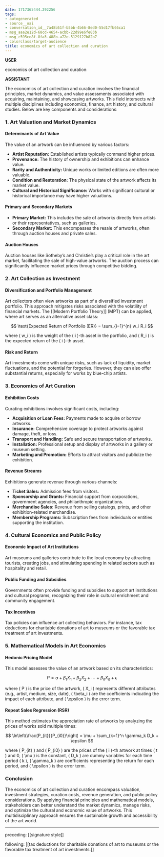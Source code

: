 ```yaml
---
date: 1717365444.292256
tags:
- autogenerated
- source__oai
- conversation_id__7a48b51f-b5bb-4b66-8ed0-55d17fb66ca1
- msg_aaa2e12d-68cd-4654-acbb-22d99e6fe83b
- msg_c595ce8f-8fa3-488b-a72e-5129127b82b7
- colorclass/target-audience
title: economics of art collection and curation
---
```


**USER**

economics of art collection and curation


**ASSISTANT**

The economics of art collection and curation involves the financial principles, market dynamics, and value assessments associated with acquiring, maintaining, and showcasing artworks. This field intersects with multiple disciplines including economics, finance, art history, and cultural studies. Below are key components and considerations:

### 1. Art Valuation and Market Dynamics

#### Determinants of Art Value
The value of an artwork can be influenced by various factors:

- **Artist Reputation:** Established artists typically command higher prices.
- **Provenance:** The history of ownership and exhibitions can enhance value.
- **Rarity and Authenticity:** Unique works or limited editions are often more valuable.
- **Condition and Restoration:** The physical state of the artwork affects its market value.
- **Cultural and Historical Significance:** Works with significant cultural or historical importance may have higher valuations.

#### Primary and Secondary Markets
- **Primary Market:** This includes the sale of artworks directly from artists or their representatives, such as galleries.
- **Secondary Market:** This encompasses the resale of artworks, often through auction houses and private sales.

#### Auction Houses
Auction houses like Sotheby’s and Christie’s play a critical role in the art market, facilitating the sale of high-value artworks. The auction process can significantly influence market prices through competitive bidding.

### 2. Art Collection as Investment

#### Diversification and Portfolio Management
Art collectors often view artworks as part of a diversified investment portfolio. This approach mitigates risks associated with the volatility of financial markets. The [[Modern Portfolio Theory]] (MPT) can be applied, where art serves as an alternative asset class:

$$
\text{Expected Return of Portfolio (ER)} = \sum_{i=1}^{n} w_i R_i
$$

where \( w_i \) is the weight of the \( i \)-th asset in the portfolio, and \( R_i \) is the expected return of the \( i \)-th asset.

#### Risk and Return
Art investments come with unique risks, such as lack of liquidity, market fluctuations, and the potential for forgeries. However, they can also offer substantial returns, especially for works by blue-chip artists.

### 3. Economics of Art Curation

#### Exhibition Costs
Curating exhibitions involves significant costs, including:

- **Acquisition or Loan Fees:** Payments made to acquire or borrow artworks.
- **Insurance:** Comprehensive coverage to protect artworks against damage, theft, or loss.
- **Transport and Handling:** Safe and secure transportation of artworks.
- **Installation:** Professional setup and display of artworks in a gallery or museum setting.
- **Marketing and Promotion:** Efforts to attract visitors and publicize the exhibition.

#### Revenue Streams
Exhibitions generate revenue through various channels:

- **Ticket Sales:** Admission fees from visitors.
- **Sponsorship and Grants:** Financial support from corporations, government agencies, and philanthropic organizations.
- **Merchandise Sales:** Revenue from selling catalogs, prints, and other exhibition-related merchandise.
- **Membership Programs:** Subscription fees from individuals or entities supporting the institution.

### 4. Cultural Economics and Public Policy

#### Economic Impact of Art Institutions
Art museums and galleries contribute to the local economy by attracting tourists, creating jobs, and stimulating spending in related sectors such as hospitality and retail.

#### Public Funding and Subsidies
Governments often provide funding and subsidies to support art institutions and cultural programs, recognizing their role in cultural enrichment and community engagement.

#### Tax Incentives
Tax policies can influence art collecting behaviors. For instance, tax deductions for charitable donations of art to museums or the favorable tax treatment of art investments.

### 5. Mathematical Models in Art Economics

#### Hedonic Pricing Model
This model assesses the value of an artwork based on its characteristics:

$$
P = \alpha + \beta_1 X_1 + \beta_2 X_2 + \cdots + \beta_n X_n + \epsilon
$$

where \( P \) is the price of the artwork, \( X_i \) represents different attributes (e.g., artist, medium, size, date), \( \beta_i \) are the coefficients indicating the impact of each attribute, and \( \epsilon \) is the error term.

#### Repeat Sales Regression (RSR)
This method estimates the appreciation rate of artworks by analyzing the prices of works sold multiple times:

$$
\ln\left(\frac{P_{it}}{P_{i0}}\right) = \mu + \sum_{k=1}^n \gamma_k D_k + \epsilon
$$

where \( P_{it} \) and \( P_{i0} \) are the prices of the \( i \)-th artwork at times \( t \) and 0, \( \mu \) is the constant, \( D_k \) are dummy variables for each time period \( k \), \( \gamma_k \) are coefficients representing the return for each period, and \( \epsilon \) is the error term.

### Conclusion

The economics of art collection and curation encompass valuation, investment strategies, curation costs, revenue generation, and public policy considerations. By applying financial principles and mathematical models, stakeholders can better understand the market dynamics, manage risks, and optimize the cultural and economic value of artworks. This multidisciplinary approach ensures the sustainable growth and accessibility of the art world.


---

preceding: [[signature style]]  


following: [[tax deductions for charitable donations of art to museums or the favorable tax treatment of art investments.]]